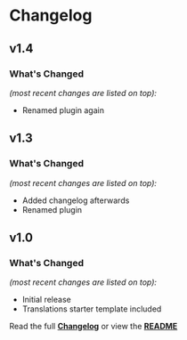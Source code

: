 # Changelog


## v1.4

### What's Changed

_(most recent changes are listed on top):_
- Renamed plugin again


## v1.3

### What's Changed

_(most recent changes are listed on top):_
- Added changelog afterwards
- Renamed plugin


## v1.0

### What's Changed

_(most recent changes are listed on top):_
- Initial release
- Translations starter template included


Read the full [**Changelog**](../master/changelog.md "See changes") or view the [**README**](../master/README.md "View README")
